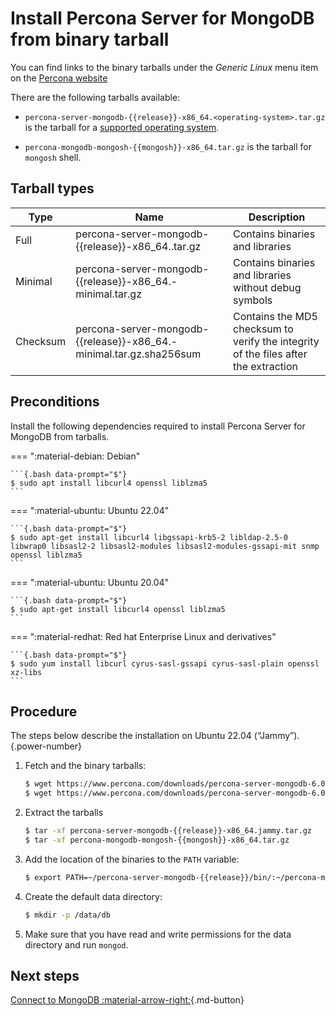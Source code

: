 # Install Percona Server for MongoDB from binary tarball

You can find links to the binary tarballs under the *Generic Linux* menu item on the [Percona website](https://www.percona.com/downloads/percona-server-mongodb-6.0/)

There are the following tarballs available:

* `percona-server-mongodb-{{release}}-x86_64.<operating-system>.tar.gz` is the  tarball for a [supported operating system](https://www.percona.com/services/policies/percona-software-platform-lifecycle#mongodb).

* `percona-mongodb-mongosh-{{mongosh}}-x86_64.tar.gz` is the tarball for `mongosh` shell.

## Tarball types

| Type | Name | Description |
|---|---|---|
| Full | percona-server-mongodb-{{release}}-x86_64.<operating-system>.tar.gz | Contains binaries and libraries |
| Minimal | percona-server-mongodb-{{release}}-x86_64.<operating-system>-minimal.tar.gz| Contains binaries and libraries without debug symbols|
| Checksum| percona-server-mongodb-{{release}}-x86_64.<operating-system>-minimal.tar.gz.sha256sum | Contains the MD5 checksum to verify the integrity of the files after the extraction|


## Preconditions

Install the following dependencies required to install Percona Server for MongoDB from tarballs.

=== ":material-debian: Debian"
     
    ```{.bash data-prompt="$"}
    $ sudo apt install libcurl4 openssl liblzma5
    ```

=== ":material-ubuntu: Ubuntu 22.04"

    ```{.bash data-prompt="$"}
    $ sudo apt-get install libcurl4 libgssapi-krb5-2 libldap-2.5-0 libwrap0 libsasl2-2 libsasl2-modules libsasl2-modules-gssapi-mit snmp openssl liblzma5
    ```

=== ":material-ubuntu: Ubuntu 20.04"

    ```{.bash data-prompt="$"}
    $ sudo apt-get install libcurl4 openssl liblzma5
    ```

=== ":material-redhat: Red hat Enterprise Linux and derivatives"

    ```{.bash data-prompt="$"}
    $ sudo yum install libcurl cyrus-sasl-gssapi cyrus-sasl-plain openssl xz-libs
    ```

## Procedure

The steps below describe the installation on Ubuntu 22.04 (“Jammy”).
{.power-number}

1. Fetch and the binary tarballs:

    ```{.bash data-prompt="$"}
    $ wget https://www.percona.com/downloads/percona-server-mongodb-6.0/percona-server-mongodb-{{release}}/binary/tarball/percona-server-mongodb-{{release}}-x86_64.jammy.tar.gz\
    $ wget https://www.percona.com/downloads/percona-server-mongodb-6.0/percona-server-mongodb-{{release}}/binary/tarball/percona-mongodb-mongosh-{{mongosh}}-x86_64.tar.gz
    ```
2. Extract the tarballs

    ```{.bash data-prompt='$'} 
    $ tar -xf percona-server-mongodb-{{release}}-x86_64.jammy.tar.gz
    $ tar -xf percona-mongodb-mongosh-{{mongosh}}-x86_64.tar.gz
    ```


3. Add the location of the binaries to the `PATH` variable:

    ```{.bash data-prompt="$"}
    $ export PATH=~/percona-server-mongodb-{{release}}/bin/:~/percona-mongodb-mongosh-{{mongosh}}/bin/:$PATH
    ```


4. Create the default data directory:

    ```{.bash data-prompt="$"}
    $ mkdir -p /data/db
    ```


5. Make sure that you have read and write permissions for the data
directory and run `mongod`.

## Next steps

[Connect to MongoDB :material-arrow-right:](../connect.md){.md-button}